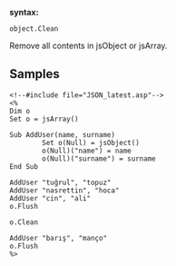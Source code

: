 **syntax:**
```
object.Clean
```
Remove all contents in jsObject or jsArray.

## Samples ##
```
<!--#include file="JSON_latest.asp"-->
<%
Dim o
Set o = jsArray()

Sub AddUser(name, surname)
        Set o(Null) = jsObject()
        o(Null)("name") = name
        o(Null)("surname") = surname
End Sub

AddUser "tuğrul", "topuz"
AddUser "nasrettin", "hoca"
AddUser "cin", "ali"
o.Flush

o.Clean

AddUser "barış", "manço"
o.Flush
%>
```